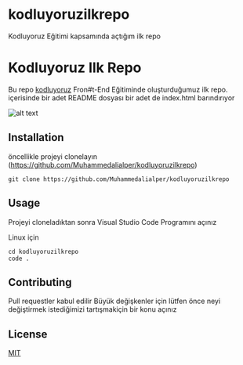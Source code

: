 # kodluyoruzilkrepo
Kodluyoruz Eğitimi kapsamında açtığım ilk repo
# Kodluyoruz Ilk Repo

Bu repo [kodluyoruz](https://www.kodluyoruz.org/) Fron#t-End Eğitiminde oluşturduğumuz ilk repo. içerisinde bir adet
README dosyası bir adet de index.html barındırıyor

![alt text](github.png)


## Installation


öncellikle projeyi clonelayın (https://github.com/Muhammedalialper/kodluyoruzilkrepo)

```
git clone https://github.com/Muhammedalialper/kodluyoruzilkrepo
```


## Usage


Projeyi cloneladıktan sonra Visual Studio Code Programını açınız

Linux için

```
cd kodluyoruzilkrepo
code .
```


## Contributing
Pull requestler kabul edilir Büyük değişkenler için lütfen önce neyi değiştirmek istediğimizi tartışmakiçin bir konu açınız


## License

[MIT](https://choosealicense.com/licenses/mit/)
